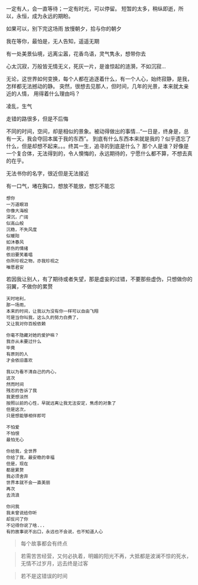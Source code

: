 一定有人，会一直等待；一定有时光，可以停留。
  短暂的太多，稍纵即逝，所以，永恒，成为永远的期盼。

如果可以，别下完这场雨
放慢朝夕，拾与你的朝夕

我在等你，最怕是，无人告知，遥遥无期

有一处美景仙境，远离尘嚣，花香鸟语，灵气隽永，想带你去

心太沉寂，万般皆无情无义，死灰一片，是谁惊起的涟漪，不如沉寂...

无论，这世界如何变换，每个人都在追逐着什么，有一个人心，始终寂静，是我，怎样都无法撼动的静。
突然，很想去见那人，但时间，几年的光景，本来就太亲近的人情，
用得着什么理由吗？

凌乱，生气

走错的路很多，但是不后悔

不同的时间，空间，却是相似的景象。被动得做出的事情...“一日是，终身是，总有一天，我会夺回本属于我的东西”。
到底有什么东西本来就是我的？似乎遗忘了什么，但是却想不起来。。。终其一生，追寻的到底是什么？
那个人是谁？好像是一个复合体，无法得到的，令人懊悔的，永远期待的，宁愿什么都不算，不想去真的在乎。

无法书你的名字，很近但是无法接近

有一口气，堵在胸口，想放不能放，想忘不能忘

```
想你
一万道眼泪
你像大海般
深沉，广阔
似高山般
沉稳，不失风度
似暖阳
如沐春风
悲伤的情绪
依旧要笑着唱
你所珍视之物，亦我珍视之
唯愿君安
```

若因我让别人，有了期待或者失望，那是虚妄的过错，不要那些虚伪，只想做你的羽翼，不做你的累赘

```
天时地利，
那一场雨，
本来的时间，让我以为没有你一样可以自由飞翔
可是当你叫我，这么久的努力白费了，
又让我对你百般依赖
```

```
你毫不隐藏对她的爱护嘛？
我亦从未要过什么
毕竟
有原则的人
才会依旧喜欢
```

```
我以为看不清自己的内心，
这次
然而时间
残忍的告诉了我
我更想淡然
按照以前的心性，早就远离让我无法安定，焦虑的对象了
但是这次，
只是想能够相伴即可
```

```
不怕爱
不怕恨
最怕无心
```

```
你给我，全世界
你给了我，最安稳的幸福
但是，现在
都是累赘
我必须舍弃
世界本就不会一直美丽
再次
去流浪
```

```
你问我
我未曾说给你听
却反问了你
不记得你说了啥...
有的故事说不出口，永远也不会说，也不知道人心
```

> 每个故事都会有终点

> 若需苦苦经营，又何必执着，明媚的阳光不再，大抵都是波澜不惊的死水，无情不过岁月，远去终是过客

> 若不是这错误的时间